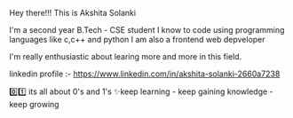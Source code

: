 Hey there!!!
This is Akshita Solanki

I'm a second year B.Tech - CSE student
I know to code using programming languages like c,c++ and python
I am also a frontend web depveloper

I'm really enthusiastic about learing more and more in this field.

linkedin profile :- https://www.linkedin.com/in/akshita-solanki-2660a7238

0️⃣1️⃣ its all about 0's and 1's
✨keep learning - keep gaining knowledge - keep growing

